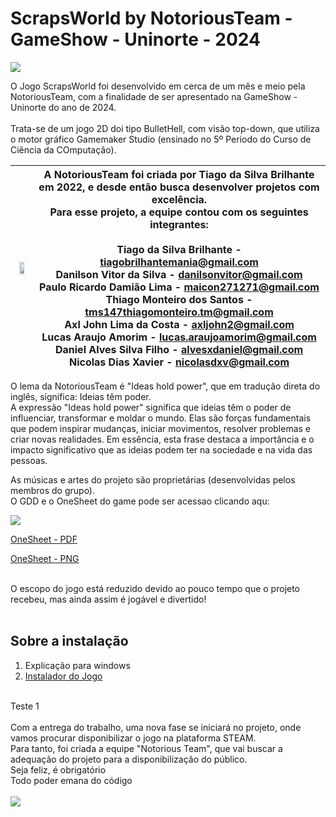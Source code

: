 <h1>ScrapsWorld by NotoriousTeam - GameShow - Uninorte - 2024</h1>

<img src="https://i.postimg.cc/0NVvDzzf/imagem-Git1-1-1.png">

O Jogo ScrapsWorld foi desenvolvido em cerca de um mês e meio pela NotoriousTeam, com a finalidade de ser apresentado na GameShow - Uninorte do ano de 2024.<br>
<br>
Trata-se de um jogo 2D doi tipo BulletHell, com visão top-down, que utiliza o motor gráfico Gamemaker Studio (ensinado no 5º Periodo do Curso de Ciência da COmputação).<br>

| <img width="65%" src="https://i.postimg.cc/RhpQt5fh/logonotorious.png">   |  A NotoriousTeam foi criada por Tiago da Silva Brilhante em 2022, e desde então busca desenvolver projetos com excelência. <br> Para esse projeto, a equipe contou com os seguintes integrantes: <br><br> Tiago da Silva Brilhante - tiagobrilhantemania@gmail.com<br>Danilson Vitor da Silva - danilsonvitor@gmail.com<br>Paulo Ricardo Damião Lima - maicon271271@gmail.com<br>Thiago Monteiro dos Santos - tms147thiagomonteiro.tm@gmail.com<br>Axl John Lima da Costa - axljohn2@gmail.com<br>Lucas Araujo Amorim - lucas.araujoamorim@gmail.com<br>Daniel Alves Silva Filho - alvesxdaniel@gmail.com<br>Nicolas Dias Xavier - nicolasdxv@gmail.com| 
|:--------------:|-----------------------------------------------------|
O lema da NotoriousTeam é "Ideas hold power", que em tradução direta do inglês, significa: Ideias têm poder.
<br>
A expressão "Ideas hold power" significa que ideias têm o poder de influenciar, transformar e moldar o mundo. Elas são forças fundamentais que podem inspirar mudanças, iniciar movimentos, resolver problemas e criar novas realidades. Em essência, esta frase destaca a importância e o impacto significativo que as ideias podem ter na sociedade e na vida das pessoas.








  As músicas e artes do projeto são proprietárias (desenvolvidas pelos membros do grupo).<br>
O GDD e o OneSheet do game pode ser acessao clicando aqu:<br>

<img src="https://i.postimg.cc/BZgLFvqw/Spraps-World-Modelo2.png">




<a href="https://drive.google.com/file/d/1bWNoo6TBhiY8tVFYTSsE7a8XYzOcR1Z6/view"> OneSheet - PDF</a>
<br>

<a href="https://drive.google.com/file/d/1RmgqGt3mS9cF0MNxM5ryb-CKNhphs_k7/view"> OneSheet - PNG</a>

<br>
O escopo do jogo está reduzido devido ao pouco tempo que o projeto recebeu, mas ainda assim é jogável e divertido!<br>
<br>
<h2>Sobre a instalação</h2>
<ol>
  <li>Explicação para windows</li>
  <li><a href="https://drive.google.com/file/d/1w1__Z8zodQvb62JC_b_JD1pscE4zPs9k/view?usp=sharing"> Instalador do Jogo </a></li>
</ol>

<br>
Teste 1
<br>
<br>
Com a entrega do trabalho, uma nova fase se iniciará no projeto, onde vamos procurar disponibilizar o jogo na plataforma STEAM.<br>
Para tanto, foi criada a equipe "Notorious Team", que vai buscar a adequação do projeto para a disponibilização do público.

<br>
Seja feliz, é obrigatório<br>
Todo poder emana do código<br>

<br>
<img src="src/res/concept/jogoTela.png">


